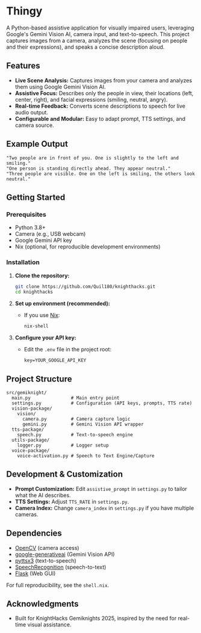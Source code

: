 # Thingy

A Python-based assistive application for visually impaired users, leveraging Google's Gemini Vision AI, camera input, and text-to-speech. This project captures images from a camera, analyzes the scene (focusing on people and their expressions), and speaks a concise description aloud.

## Features

- **Live Scene Analysis:** Captures images from your camera and analyzes them using Google Gemini Vision AI.
- **Assistive Focus:** Describes only the people in view, their locations (left, center, right), and facial expressions (smiling, neutral, angry).
- **Real-time Feedback:** Converts scene descriptions to speech for live audio output.
- **Configurable and Modular:** Easy to adapt prompt, TTS settings, and camera source.

## Example Output

```
"Two people are in front of you. One is slightly to the left and smiling."
"One person is standing directly ahead. They appear neutral."
"Three people are visible. One on the left is smiling, the others look neutral."
```

## Getting Started

### Prerequisites

- Python 3.8+
- Camera (e.g., USB webcam)
- Google Gemini API key
- Nix (optional, for reproducible development environments)

### Installation

1. **Clone the repository:**
   ```bash
   git clone https://github.com/Quil180/knighthacks.git
   cd knighthacks
   ```

2. **Set up environment (recommended):**
   - If you use [Nix](https://nixos.org/download.html):
     ```bash
     nix-shell
     ```

3. **Configure your API key:**
   - Edit the `.env` file in the project root:
     ```
     key=YOUR_GOOGLE_API_KEY
     ```

## Project Structure

```
src/gemiknight/
  main.py               # Main entry point
  settings.py           # Configuration (API keys, prompts, TTS rate)
  vision-package/
    vision/
      camera.py         # Camera capture logic
      gemini.py         # Gemini Vision API wrapper
  tts-package/
    speech.py           # Text-to-speech engine
  utils-package/
    logger.py           # Logger setup
  voice-package/
    voice-activation.py # Speech to Text Engine/Capture
```

## Development & Customization

- **Prompt Customization:** Edit `assistive_prompt` in `settings.py` to tailor what the AI describes.
- **TTS Settings:** Adjust `TTS_RATE` in `settings.py`.
- **Camera Index:** Change `camera_index` in `settings.py` if you have multiple cameras.

## Dependencies

- [OpenCV](https://opencv.org/) (camera access)
- [google-generativeai](https://pypi.org/project/google-generativeai/) (Gemini Vision API)
- [pyttsx3](https://pyttsx3.readthedocs.io/) (text-to-speech)
- [SpeechRecognition](https://pypi.org/project/SpeechRecognition/) (speech-to-text)
- [Flask](https://flask.palletsprojects.com/) (Web GUI)

For full reproducibility, see the `shell.nix`.

## Acknowledgments

- Built for KnightHacks Gemiknights 2025, inspired by the need for real-time visual assistance.
```
